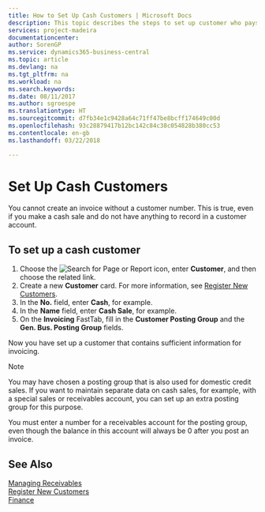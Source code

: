 ```yaml
---
title: How to Set Up Cash Customers | Microsoft Docs
description: This topic describes the steps to set up customer who pays in cash.
services: project-madeira
documentationcenter: 
author: SorenGP
ms.service: dynamics365-business-central
ms.topic: article
ms.devlang: na
ms.tgt_pltfrm: na
ms.workload: na
ms.search.keywords: 
ms.date: 08/11/2017
ms.author: sgroespe
ms.translationtype: HT
ms.sourcegitcommit: d7fb34e1c9428a64c71ff47be8bcff174649c00d
ms.openlocfilehash: 93c28879417b12bc142c84c38c054828b380cc53
ms.contentlocale: en-gb
ms.lasthandoff: 03/22/2018

---
```

# <a name="set-up-cash-customers"></a>Set Up Cash Customers
You cannot create an invoice without a customer number. This is true, even if you make a cash sale and do not have anything to record in a customer account.  

## <a name="to-set-up-a-cash-customer"></a>To set up a cash customer  
1.  Choose the ![Search for Page or Report](media/ui-search/search_small.png "Search for Page or Report icon") icon, enter **Customer**, and then choose the related link.  
2.  Create a new **Customer** card. For more information, see [Register New Customers](sales-how-register-new-customers.md).
3.  In the **No.** field, enter **Cash**, for example.  
4.  In the **Name** field, enter **Cash Sale**, for example.  
5.  On the **Invoicing** FastTab, fill in the **Customer Posting Group** and the **Gen. Bus. Posting Group** fields.  

 Now you have set up a customer that contains sufficient information for invoicing.  

> [!NOTE]  
>  You may have chosen a posting group that is also used for domestic credit sales. If you want to maintain separate data on cash sales, for example, with a special sales or receivables account, you can set up an extra posting group for this purpose.  
>   
>  You must enter a number for a receivables account for the posting group, even though the balance in this account will always be 0 after you post an invoice.  

## <a name="see-also"></a>See Also
[Managing Receivables](receivables-manage-receivables.md)  
[Register New Customers](sales-how-register-new-customers.md)    
[Finance](finance.md)  


